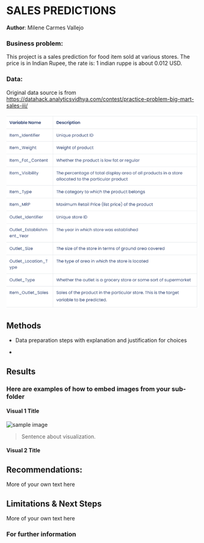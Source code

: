 
# SALES PREDICTIONS 

**Author**: Milene Carmes Vallejo 

### Business problem:

This project is a sales prediction for food item sold at various stores. The price is in Indian Rupee, the rate is: 1 indian ruppe is about 0.012 USD. 


### Data:
Original data source is from https://datahack.analyticsvidhya.com/contest/practice-problem-big-mart-sales-iii/

![image-in-readme](Picture1.png)



## Methods
- Data preparation steps with explanation and justification for choices

- 

## Results

### Here are examples of how to embed images from your sub-folder


#### Visual 1 Title
![sample image](project1_sample_image.png)

> Sentence about visualization.
#### Visual 2 Title

## Recommendations:

More of your own text here


## Limitations & Next Steps

More of your own text here


### For further information
